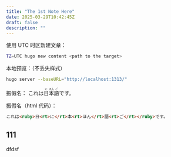 ```yaml
---
title: "The 1st Note Here"
date: 2025-03-29T10:42:45Z
draft: false
description: ""
---
```


使用 UTC 时区新建文章：

```sh
TZ=UTC hugo new content <path to the target>
```

本地预览：（不丢失样式）

```sh
hugo server --baseURL="http://localhost:1313/"
```

振假名：
これは<ruby>日<rt>に</rt>本<rt>ほん</rt>語<rt>ご</rt></ruby>です。

振假名（html 代码）：

```html
これは<ruby>日<rt>に</rt>本<rt>ほん</rt>語<rt>ご</rt></ruby>です。
```

## 111

dfdsf 